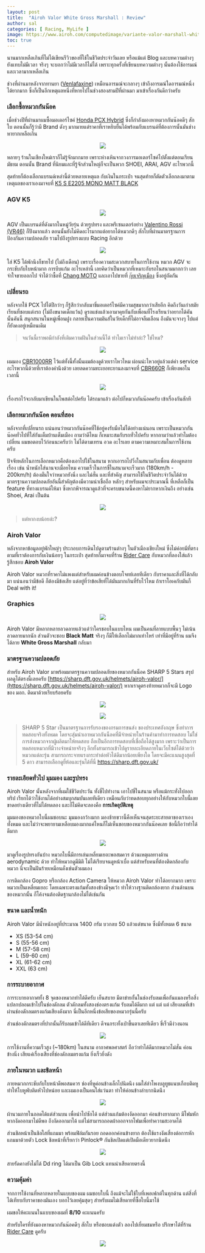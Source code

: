 ```yaml
---
layout: post
title:  "Airoh Valor White Gross Marshall : Review"
author: sal
categories: [ Racing, MyLife ]
image: https://www.airoh.com/computedimage/variante-valor-marshall-whitegloss-7.i5884-kv4DKgk-l1-q90.jpg
toc: true
---
```


นานมากเหลือเกินที่ไม่ได้เขียนรีวิวของที่ใช้ในชีวิตประจำวันเลย หรือแม้แต่ Blog และบทความต่างๆ ยังแทบไม่มีเวลา จริงๆ จะบอกว่าไม่มีเวลาก็ไม่ได้ เพราะทุกครั้งที่เขียนบทความต่างๆ นั้นต้องใช้อารมณ์ และเวลามากเหลือเกิน

ช่วงที่ผ่านมาหลังจากทานยา ([Venlafaxine](https://www.drugs.com/venlafaxine.html)) เหมือนอารมณ์จะกลางๆ เข้าถึงอารมณ์ใดอารมณ์หนึ่งได้ยากมาก ซึ่งก็เป็นอีกเหตุผลหนึ่งที่หายไปในช่วงสองสามปีที่ผ่านมา มาเข้าเรื่องกันดีกว่าครับ

### เลือกซื้อหมวกกันน๊อค

เมื่อช่วงปีที่ผ่านมาผมซื้อมอเตอร์ไซค์ [Honda PCX Hybrid](https://www.aphonda.co.th/honda2017/motorcycle/automatic/new-pcx-hybrid-2018) ซึ่งก็กำลังมองหาหมวกกันน๊อคดีๆ สักใบ ตอนนั้นก็รู้ว่ามี Brand ดังๆ มากมายแต่ราคาที่เราหยิบยื่นได้พร้อมกับแบรนด์ที่ต้องการนั้นมันช่างหายากเหลือเกิน

<center><img src="https://www.aphonda.co.th/honda2017/uploads/product_gallery_big/photos/shares/Product_List/Automatic/PCX_HYBRID/Product-Gallery-Photo---Size-620x350-pxl.png"></center>


หลายๆ ร้านในเชียงใหม่เราก็ไม่รู้จักมากมาย เพราะห่างเหินจากวงการมอเตอร์ไซค์ไปตั้งแต่ตอนเรียนมัธยม ตอนนั้น Brand ที่นิยมและที่รู้จักส่วนใหญ่ก็จะเป็นพวก SHOEI, ARAI, AGV อะไรพวกนี้

สุดท้ายก็ต้องเลือกแบรนด์เหล่านี้ด้วยหลายเหตุผล กับเงินในกระเป๋า จนสุดท้ายก็ตัดตัวเลือกลงมาตามเหตุผลของเราเองมาจบที่ [K5 S E2205 MONO MATT BLACK](https://www.agv.com/hu/en/k5-s-e2205-mono---matt-black/200041A4MY003.html?cgid=full-face-k-5-s#start=1)

### AGV K5

<center><img src="https://dainese-cdn.thron.com/delivery/public/image/dainese/85dd59a7-b300-4a2b-8ab2-6bbe99dd0c21/ramfdh/std/615x615/k5-s-e2205-mono.jpg"></center>

AGV เป็นแบรนด์ที่ดังมากในหมู่วัยรุ่น ด้วยรูปทรง และพรีเซนเตอร์อย่าง [Valentino Rossi (VR46)](http://www.valentinorossi.com/en/) ก็ปังมากแล้ว ตอนนั้นยังไม่คิดอะไรมากแต่อยากได้หมวกดีๆ สักใบที่ผ่านมาตรฐานการป้องกันความปลอดภัย รวมไปถึงรูปทรงแบบ Racing อีกด้วย

<center><img src="https://dainese-cdn.thron.com/delivery/public/image/dainese/4cdf6d53-251a-4f70-a578-baaa6c5a4952/ramfdh/std/615x615/k5-s-e2205-mono.jpg"></center>

ใส่ K5 ได้พักนึงก็ขายไป (ไม่ถึงเดือน) เพราะเรื่องความสะดวกสบายในการใช้งาน หมวก AGV จะกระชับกับใบหน้ามาก การบีบแก้ม อะไรเหล่านี้ เลยคิดว่าเป็นหมวกที่เหมาะกับรถในสนามมากกว่า เลยจำใจขายออกไป จำได้ว่าซื้อที่ [Chang MOTO](https://www.facebook.com/changmoto/) และเอาไปขายที่ [กุ๊ยเจริญเมือง](https://www.facebook.com/shutterbbsecondhandhelmets) ซึ่งอยู่ถัดกัน

### เปลี่ยนรถ

หลังจากใช้ PCX ไปได้ปีกว่าๆ ก็รู้สึกว่ากลับมาขี่มอเตอร์ไซค์มีความสุขมากกว่าเสียอีก คิดถึงวันเก่าสมัยเรียนที่ชอบแต่งรถ (ไม่ถึงขนาดเด็กแว้น) ดูรถแข่งแล้วเอามาคุยกันกับเพื่อนที่โรงเรียนว่าอยากได้คันนั้นคันนี้ สนุกสนานในหมู่เพื่อนฝูง กลายเป็นความมันส์ในวัยเด็กที่ไม่อาจลืมเลือน ถึงมันจะจางๆ ไปแต่ก็ยังคงอยู่เหมือนเดิม

>จนวันนี้เราพอมีกำลังที่เติมความฝันในส่วนนี้ได้ ทำไมเราไม่ทำล่ะ? ใช่ไหม?

<center><img src="https://www.aphonda.co.th/hondabigbike/uploads/product_list_image_big/photos/shares/Product_list/Super_Sport/CBR1000RR_SP/CBR1000RR_SP_Product-Color-Image-620-x-350-pxl.png"></center>

ผมมอง [CBR1000RR](https://www.aphonda.co.th/hondabigbike/motorcycle/supersport/cbr1000rr-sp) ไว้แต่ทั้งนี้ทั้งนั้นผมต้องดูด้วยเราไหวไหม ผ่อนน่ะไหวอยู่แล้วแต่ค่า service อะไรพวกนี้ด้วยที่เราต้องคำนึงด้วย เลยลดความทะเยอทะยานลงมาจบที่ [CBR660R](https://www.aphonda.co.th/hondabigbike/motorcycle/sport/sport-cbr650r) ก็เพียงพอในเวลานี้

<center><img src="https://www.aphonda.co.th/hondabigbike/uploads/product_list_image_big/photos/shares/Product_list/650Series/CBR650R/02-Product-Color-Image-620-x-350-pxl.png"></center>

เรื่องรถไว้จะกลับมาเขียนในโพสต่อไปครับ ได้รถมาแล้ว ต่อไปก็หมวกกันน๊อคครับ เข้าเรื่องกันสักที

### เลือกหมวกกันน๊อค ตอนที่สอง

หลังจากที่เปลี่ยนรถ แน่นอนว่าหมวกกันน๊อคที่ใช้อยู่คงรับมือไม่ได้อย่างแน่นอน เพราะเป็นหมวกกันน๊อคทั่วไปที่ใส่กันเต็มบ้านเต็มเมือง ถามว่าดีไหม ก็เหมาะสมกับรถทั่วไปครับ หากถามว่าแล้วทำไมต้องเปลี่ยน ผมขอตอบไว้ก่อนนะครับว่า ไม่ได้ตามเทรน อวด อะไรเลย ตามความเหมาะสมในการใช้งานครับ

ปัจจัยหลักในการเลือกหมวกคือต้องเอาไปใช้ในสนาม หากเอารถไปวิ่งในสนามกับเพื่อน ต้องดูหลายเรื่อง เช่น น้ำหนักใส่นานจะเมื่อยไหม ความเร็วในการขี่ในสนามจะเร็วมาก (180km/h - 200km/h) ต้องมั่นใจว่าหมวกยังนิ่ง และไม่สั่น และที่สำคัญ สามารถใช้ในชีวิตประจำวันได้ด้วย มาตรฐานความปลอดภัยอันนี้สำคัญต้องมีความน่าเชื่อถือ หลักๆ สำหรับผมจะประมาณนี้ ที่เหลือก็เป็น feature ที่ทางแบรนด์ให้มา ซึ่งหากพิจารณาดูแล้วที่จะครบขนาดนี้คงหาไม่ยากหากเงินถึง อย่างเช่น Shoei, Arai เป็นต้น

<center><img src="https://www.motowish.com/wp-content/uploads/2019/06/Marc-Marquez-Shoei-X-Spirit-III-Catalunya-2019-4.jpg"></center>

>แต่หากงบน้อยล่ะ?

### Airoh Valor

หลังจากหาข้อมูลอยู่พักใหญ่ๆ ประกอบการเดินไปดูตามร้านต่างๆ ในตัวเมืองเชียงใหม่ ซึ่งไม่ค่อยมีที่ตรงตามที่เราต้องการกับเงินน้อยๆ ในกระเป๋า สุดท้ายก็มาจบที่ร้าน [Rider Care](https://www.facebook.com/RiderscareShop/) กับหมวกที่ลองใส่แล้วรู้สึกชอบ **Airoh Valor**

Airoh Valor หมวกที่ราคาไม่แพงแต่สำหรับผมค่อนข้างตอบโจทย์เลยทีเดียว กับราคาและสิ่งที่ได้กลับมา แน่นอนว่ามีข้อดี ก็ต้องมีข้อเสีย แต่อยู่ที่ว่าข้อเสียที่ได้มันมากเกินที่รับไว้ไหม ถ้าเราโอเคกับมันก็ Deal with it!

### Graphics

<center><img src="https://www.airoh.com/computedimage/variante-valor-blackmatt-12.i5878-kxGtnPE-l1-q90.jpg"></center>

Airoh Valor มีหลากหลายลวดลายแล้วแต่ว่าใครชอบในแบบไหน ผมเป็นคนที่ลายแบบพื้นๆ ไม่เน้นลวดลายมากนัก ส่วนตัวจะชอบ **Black Matt** จริงๆ ก็มีให้เลือกไม่มากเท่าไหร่ เท่าที่มีอยู่ที่ร้าน ผมจึงได้ลาย **White Gross Marshall** กลับมา


### มาตรฐานความปลอดภัย

สำหรับ Airoh Valor มาพร้อมมาตรฐานความปลอดภัยของหมวกกันน็อค SHARP 5 Stars สรุปผลดูได้ตรงนี้เลยครับ [https://sharp.dft.gov.uk/helmets/airoh-valor/](https://sharp.dft.gov.uk/helmets/airoh-valor/) หากเราดูตรงท้ายหมวกก็จะมี Logo ของ มอก. ติดมาด้วยเรียบร้อยครับ

<center><img src="https://sharp.dft.gov.uk/wp-content/themes/sharp2017/img/logos/SHARP_logo5.jpg"></center>
<p></p>
<center><img src="https://billyscrashhelmets.co.uk/wp-content/uploads/2019/03/airoh-valor-SHARP-high-speed-test-result-1.jpg"></center>

>SHARP 5 Star เป็นมาตรฐานการรับรองของกรมการขนส่ง ของประเทศอังกฤษ ซึ่งทำการทดสอบจริงทั้งหมด โดยจะสุ่มนำเอาหมวกกันน็อคที่มีจำหน่ายในร้านค้ามาทำการทดสอบ ไม่ใช่การส่งหมวกจากผู้ผลิตมาให้ทดสอบ ถือเป็นอีกการทดสอบที่เชื่อถือได้สูงมาก เพราะว่าเป็นการทดสอบหมวกที่มีวางจำหน่ายจริงๆ อีกทั้งสามารถเข้าไปดูรายละเอียดภายในเว็บไซต์ได้ด้วยว่าหมวกแต่ละรุ่น สามารถกระจายแรงกระทำต่อหัวได้ดีมากน้อยเพียงใด โดยจะมีคะแนนสูงสุดที่ 5 ดาว สามารถเลือกดูยี่ห้อและรุ่นได้ที่นี่ https://sharp.dft.gov.uk/

### รายละเอียดทั่วไป มุมมอง และรูปทรง

Airoh Valor นั้นหลังจากที่ผมใช้ชีวิตประวัน ทั้งขี่ไปทำงาน เอาไปขี่ในสนาม หรือแม้กระทั่งไปออกทริป เรียกได้ว่าใช้งานได้อย่างสมบุกสมบันเลยทีเดียว เหมือนกับว่าทดสอบทุกอย่างให้กับหมวกใบนี้เลย ขาดอย่างเดียวที่ไม่ได้ทดลอง และก็ไม่คิดจะลองคือ **การเกิดอุบัติเหตุ**

มุมมองของหมวกใบนี้ผมชอบนะ มุมมองกว้างมาก มองซ้ายขวานี้คือเห็นจนสุดระยะสายตาของเราเองทั้งหมด และไม่ว่าจะพยายามเหลือบมองมากแค่ไหนก็ไม่เห็นขอบของหมวกกันน๊อคเลย ข้อนี้ถือว่าทำได้ดีมาก

<center><img src="https://stationarieszone.co.uk/wedding/GBO/BikeIt/AIROHVAL.jpg"></center>

มาดูเรื่องรูปทรงกันบ้าง หมวกใบนี้มีการเล่นเหลี่ยมเยอะพอสมควร ด้วนเหตุผลทางด้าน aerodynamic ด้วย ทำให้หมวกดูมีมิติ ไม่ได้เรียบจนดูหน้าเบื่อ แต่สำหรับคนที่ต้องติดกล้องกับหมวก นี่จะเป็นฝันร้ายเหมือนดั่งเช่นตัวผมเอง

การติดกล้อง Gopro หรือกล้อง Action Camera ให้หมวก Airoh Valor ทำได้อยากมาก เพราะหมวกเป็นเหลี่ยมเยอะ โดยเฉพาะตรงแก้มทั้งสองข้างมีจุดเว้า ทำให้วางฐานติดกล้องยาก ส่วนด้านบนของหมวกนั้น ก็โค้งจนต้องติดฐานกล้องไม่ได้เช่นกัน

### ขนาด และน้ำหนัก

Airoh Valor มีน้ำหนักอยู่ที่ประมาณ 1400 กรัม บวกลบ 50 แล้วแต่ขนาด ซึ่งมีทั้งหมด 6 ขนาด

- XS (53-54 cm)
- S (55-56 cm)
- M (57-58 cm)
- L (59-60 cm)
- XL (61-62 cm)
- XXL (63 cm)

### การระบายอากาศ

การระบายอากาศทั้ง 8 จุดของหมวกทำได้ดีครับ เย็นสบาย มีตาข่ายกั้นในช่องรับลมเพื่อกันแมลงหรือสิ่งแปลกปลอมเข้าไปในช่องดักลม ตัวดักลมทั้งสองช่องตรงแก้ม รับลมได้ดีมาก แต่ แต่ แต่ เสียงลมที่เข้าผ่านช่องดักลมตรงแก้มเสียงดังมาก นี่เป็นอีกหนึ่งข้อเสียของหมวกรุ่นนี้ครับ

ส่วนช่องดักลมตรงที่ปากนั้นก็รับลมเข้าได้ดีทีเดียว ดีจนกระทั้งเป่าขึ้นตาเลยทีเดียว ขี่เร็วมีง่วงนอน

<center><img src="https://www.airoh.com/computedimage/accessorio_presa-aria-mentone-jpg-1.i2868-khUQAID-w248-h248-l1-c1-x1-q99.jpg"></center>

การใช้งานที่ความเร็วสูง (~180km) ในสนาม อากาศพลศาสตร์ ถือว่าทำได้ดีมากหมวกไม่สั่น ค่อนข้างนิ่ง เสียแค่เรื่องเสียงที่ช่องดักลมตรงแก้ม ยิ่งเร็วยิ่งดัง

### ภายในหมวก และชิลหน้า

ภายหมวกกระชับกับใบหน้าดีพอสมควร ช่องที่หูค่อนข้างเล็กไปนิดนึง ผมใส่ลำโพงบลูทูธแนบเกือบติดหู ทำให้ใบหูพับติดหัวไปหน่อย และผมเองเป็นคนใส่แว่นตา ทำให้ค่อนข้างลำบากนิดนึง

<center><img src="https://www.airoh.com/computedimage/accessorio_cuffia-jpg-1.i2860-kEYu1Js-w248-h248-l1-c1-x1-q99.jpg"></center>

ผ้านวมภายในถอดได้แต่ส่วนบน เพื่อนำไปซักได้ แต่ส่วนแก้มต้องงัดออกมา ค่อนข้างยากมาก มีโฟมหักหากงัดออกมาไม่ดีพอ ถึงงัดออกมาได้ แต่ไม่สามารถถอดผ้าออกจากโฟมเพื่อทำความสะอาดได้

ส่วนชิลหน้าเป็นชิลใสที่แถมมา พร้อมฟิล์มกันรอย ถอดออกค่อนข้างยาก ต้องใช้แรงงัดเสี่ยงต่อการหัก แถมมาด้วยตัว Lock ชิลหน้าที่เรียกว่า Pinlock® กันชิลเปิดแต่เปิดมือเดียวยากนิดนึง

<center><img src="https://www.airoh.com/computedimage/accessorio_kit-placche-jpg.i2842-kdXqcjs-w248-h248-l1-c1-x1-q99.jpg"></center>

สายรัดคางยังไม่ได้ Dd ring ได้มาเป็น Gib Lock แทนน่าเสียดายตรงนี้

### ความคุ้มค่า

จากการใช้งานที่หลากหลายในแบบของผม ผมชอบใบนี้ ถึงแม้จะไม่ใช้ใบที่เพอเฟกต์ในทุกด้าน แต่สิ่งที่ได้เทียบกับราคาของมันเอง บอกไว้เลยคุ้มสุดๆ สำหรับผมไม่เสียดายที่ซื้อใบนี้มาใช้

ผมขอให้คะแนนในแบบของผมที่ <span class="spoiler">**8/10**</span> คะแนนครับ

สำหรับใครที่ยังมองหาหมวกกันน๊อคดีๆ สักใบ หรือชอบแต่งตัว ลองไปเยี่ยมชมหรือ ปรึกษาได้ที่ร้าน [Rider Care](https://www.facebook.com/RiderscareShop/) ดูครับ

<center><img src="https://scontent.fbkk5-3.fna.fbcdn.net/v/t1.0-9/12109121_1691039577774745_5630724900291046859_n.jpg?_nc_cat=105&_nc_sid=09cbfe&_nc_eui2=AeEI6rsr6mgGl0riddpQkfxgyeO8dDuYCZrJ47x0O5gJmnMyln1iUCB66yL57TZewLEigSAnD1lOpuW4_axq9dQw&_nc_ohc=K1K_Bbpx5foAX_AYmrX&_nc_ht=scontent.fbkk5-3.fna&oh=57e1c4e02db959d977ac5354041b5c9c&oe=5F66513A"></center>
